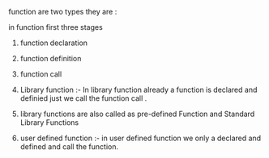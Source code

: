 function are two types they are :


in function first three stages
  1. function declaration
  2. function definition
  3. function call

1. Library function :-
  In library function already a function is declared and  definied just we call the function call .
  1. library functions are also called as pre-defined Function and Standard Library Functions
   
   2. user defined function :-
   in user defined function we only a declared and defined and call the function.